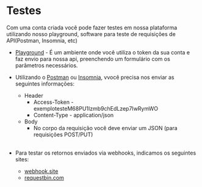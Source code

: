 # Testes

Com uma conta criada você pode fazer testes em nossa plataforma utilizando nosso playground, software para teste de requisições de API(Postman, Insomnia, etc)

 - <a href="https://api2.totalvoice.com.br/doc/#/" target="_blank">Playground</a> - É um ambiente onde você utiliza o token da sua conta e faz envio para nossa api, preenchendo um formulário com os parâmetros necessários. 

 - Utilizando o <a href="https://www.getpostman.com/" target="_blank">Postman</a> ou <a href="https://insomnia.rest/" target="_blank">Insomnia</a>, vvocê precisa nos enviar as seguintes informações:
    - Header
        - Access-Token - exemplotesteM68PU1Izmb9chEdLzep7IwRymWO
        - Content-Type - application/json
    - Body
        - No corpo da requisição você deve enviar um JSON (para requisições POST/PUT)
<br><br>
 - Para testar os retornos enviados via webhooks, indicamos os seguintes sites:
    - <a href="https://webhook.site" target="_blank">webhook.site</a>
    - <a href="https://requestbin.com" target="_blank">requestbin.com</a>